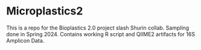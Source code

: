 # Microplastics2
This is a repo for the Bioplastics 2.0 project slash Shurin collab. Sampling done in Spring 2024. Contains working R script and QIIME2 artifacts for 16S Amplicon Data.  

